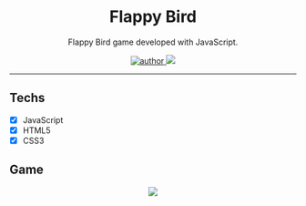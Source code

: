 <h1 align="center">
Flappy Bird
</h1>

<p align="center">Flappy Bird game developed with JavaScript.</p>

<p align="center">
  <a href="https://github.com/mohamedstt">
    <img src="https://img.shields.io/badge/author-mohamedstt-important?style=flat-square" alt="author">
  </a>
  <img src="https://img.shields.io/github/languages/count/gui-leandro/flappy-bird?color=important&style=flat-square">
</p>

<hr>

## Techs

- [x] JavaScript
- [x] HTML5
- [x] CSS3

## Game

<p align="center">
  <img src="https://github.com/mohamedstt/flappy-bird/blob/master/assets/read.gif">
</p>
